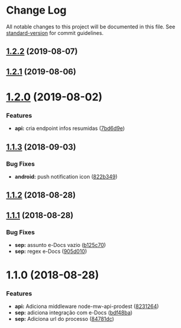 # Change Log

All notable changes to this project will be documented in this file. See [standard-version](https://github.com/conventional-changelog/standard-version) for commit guidelines.

<a name="1.2.2"></a>
## [1.2.2](https://github.com/prodest/api-sep/compare/v1.2.1...v1.2.2) (2019-08-07)



<a name="1.2.1"></a>
## [1.2.1](https://github.com/prodest/api-sep/compare/v1.2.0...v1.2.1) (2019-08-06)



<a name="1.2.0"></a>
# [1.2.0](https://github.com/prodest/api-sep/compare/v1.1.3...v1.2.0) (2019-08-02)


### Features

* **api:** cria endpoint infos resumidas ([7bd6d9e](https://github.com/prodest/api-sep/commit/7bd6d9e))



<a name="1.1.3"></a>
## [1.1.3](https://github.com/prodest/api-sep/compare/v1.1.2...v1.1.3) (2018-09-03)


### Bug Fixes

* **android:** push notification icon ([822b349](https://github.com/prodest/api-sep/commit/822b349))



<a name="1.1.2"></a>
## [1.1.2](https://github.com/prodest/api-sep/compare/v1.1.1...v1.1.2) (2018-08-28)



<a name="1.1.1"></a>
## [1.1.1](https://github.com/prodest/api-sep/compare/v1.1.0...v1.1.1) (2018-08-28)


### Bug Fixes

* **sep:** assunto e-Docs vazio ([b125c70](https://github.com/prodest/api-sep/commit/b125c70))
* **sep:** regex e-Docs ([905d010](https://github.com/prodest/api-sep/commit/905d010))



<a name="1.1.0"></a>
# 1.1.0 (2018-08-28)


### Features

* **api:** Adiciona middleware node-mw-api-prodest ([8231264](https://github.com/prodest/api-sep/commit/8231264))
* **sep:** adiciona integração com e-Docs ([bdf48ba](https://github.com/prodest/api-sep/commit/bdf48ba))
* **sep:** Adiciona url do processo ([84781dc](https://github.com/prodest/api-sep/commit/84781dc))
